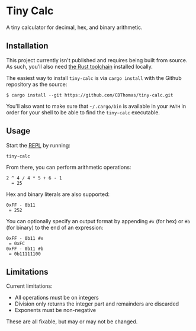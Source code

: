 # Tiny Calc

A tiny calculator for decimal, hex, and binary arithmetic.

## Installation

This project currently isn't published and requires being built from source. As such, you'll also need [the Rust toolchain](https://www.rust-lang.org/tools/install) installed locally.

The easiest way to install `tiny-calc` is via `cargo install` with the Github repository as the source:
```
$ cargo install --git https://github.com/CDThomas/tiny-calc.git
```

You'll also want to make sure that `~/.cargo/bin` is available in your `PATH` in order for your shell to be able to find the `tiny-calc` executable.

## Usage

Start the [REPL](https://en.wikipedia.org/wiki/Read%E2%80%93eval%E2%80%93print_loop) by running:
```
tiny-calc
```

From there, you can perform arithmetic operations:
```
2 ^ 4 / 4 * 5 + 6 - 1
  = 25
```

Hex and binary literals are also supported:
```
0xFF - 0b11
 = 252
```

You can optionally specify an output format by appending `#x` (for hex) or `#b` (for binary) to the end of an expression:
```
0xFF - 0b11 #x
 = 0xFC
0xFF - 0b11 #b
 = 0b11111100
```

## Limitations

Current limitations:
* All operations must be on integers
* Division only returns the integer part and remainders are discarded
* Exponents must be non-negative

These are all fixable, but may or may not be changed.


